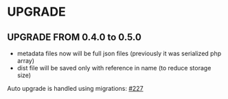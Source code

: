 # UPGRADE

## UPGRADE FROM 0.4.0 to 0.5.0

- metadata files now will be full json files (previously it was serialized php array)
- dist file will be saved only with reference in name (to reduce storage size)

Auto upgrade is handled using migrations: [#227](https://github.com/repman-io/repman/pull/227)
